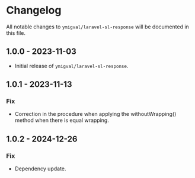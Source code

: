 # Changelog

All notable changes to `ymigval/laravel-sl-response` will be documented in this file.

## 1.0.0 - 2023-11-03

- Initial release of `ymigval/laravel-sl-response`.

## 1.0.1 - 2023-11-13
### Fix
- Correction in the procedure when applying the withoutWrapping() method when there is equal wrapping.

## 1.0.2 - 2024-12-26
### Fix
- Dependency update.
